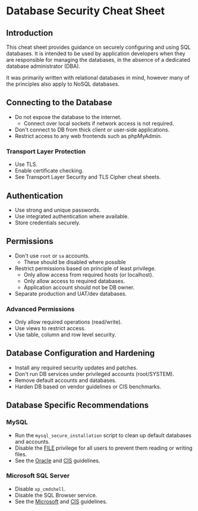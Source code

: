 # Database Security Cheat Sheet

## Introduction

This cheat sheet provides guidance on securely configuring and using SQL databases. It is intended to be used by application developers when they are responsible for managing the databases, in the absence of a dedicated database administrator (DBA).

It was primarily written with relational databases in mind, however many of the principles also apply to NoSQL databases.

## Connecting to the Database

- Do not expose the database to the internet.
  - Connect over local sockets if network access is not required.
- Don't connect to DB from thick client or user-side applications.
- Restrict access to any web frontends such as phpMyAdmin.

### Transport Layer Protection

- Use TLS.
- Enable certificate checking.
- See Transport Layer Security and TLS Cipher cheat sheets.

## Authentication

- Use strong and unique passwords.
- Use integrated authentication where available.
- Store credentials securely.

## Permissions

- Don't use `root` or `sa` accounts.
  - These should be disabled where possible
- Restrict permissions based on principle of least privilege.
  - Only allow access from required hosts (or localhost).
  - Only allow access to required databases.
  - Application account should not be DB owner.
- Separate production and UAT/dev databases.

### Advanced Permissions

- Only allow required operations (read/write).
- Use views to restrict access.
- Use table, column and row level security.

## Database Configuration and Hardening

- Install any required security updates and patches.
- Don't run DB services under privileged accounts (root/SYSTEM).
- Remove default accounts and databases.
- Harden DB based on vendor guidelines or CIS benchmarks.

## Database Specific Recommendations

### MySQL

- Run the `mysql_secure_installation` script to clean up default databases and accounts.
- Disable the [FILE](https://dev.mysql.com/doc/refman/8.0/en/privileges-provided.html#priv_file) privilege for all users to prevent them reading or writing files.
- See the [Oracle](https://dev.mysql.com/doc/refman/8.0/en/security-guidelines.html) and [CIS](FIXME) guidelines.

### Microsoft SQL Server

- Disable `xp_cmdshell`.
- Disable the SQL Browser service.
- See the [Microsoft](https://docs.microsoft.com/en-us/sql/relational-databases/security/securing-sql-server) and [CIS](FIXME) guidelines.
